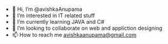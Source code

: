 - 👋 Hi, I’m @avishkaAnupama
- 👀 I’m interested in IT related stuff
- 🌱 I’m currently learning JAVA and C#
- 💞️ I’m looking to collaborate on web and appliction designing
- 📫 How to reach me avishkaanupama@gmail.com

<!---
avishkaAnupama/avishkaAnupama is a ✨ special ✨ repository because its `README.md` (this file) appears on your GitHub profile.
You can click the Preview link to take a look at your changes.
--->
